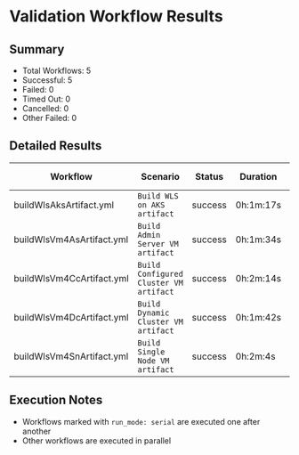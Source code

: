 # Validation Workflow Results

## Summary
- Total Workflows: 5
- Successful: 5
- Failed: 0
- Timed Out: 0
- Cancelled: 0
- Other Failed: 0

## Detailed Results

| Workflow | Scenario | Status | Duration | Run URL |
|----------|----------|---------|-----------|----------|
| buildWlsAksArtifact.yml | `Build WLS on AKS artifact` | success | 0h:1m:17s | [View Run](https://github.com/oracle/weblogic-azure/actions/runs/17482006981) |
| buildWlsVm4AsArtifact.yml | `Build Admin Server VM artifact` | success | 0h:1m:34s | [View Run](https://github.com/oracle/weblogic-azure/actions/runs/17482008537) |
| buildWlsVm4CcArtifact.yml | `Build Configured Cluster VM artifact` | success | 0h:2m:14s | [View Run](https://github.com/oracle/weblogic-azure/actions/runs/17482010164) |
| buildWlsVm4DcArtifact.yml | `Build Dynamic Cluster VM artifact` | success | 0h:1m:42s | [View Run](https://github.com/oracle/weblogic-azure/actions/runs/17482011804) |
| buildWlsVm4SnArtifact.yml | `Build Single Node VM artifact` | success | 0h:2m:4s | [View Run](https://github.com/oracle/weblogic-azure/actions/runs/17482013702) |


## Execution Notes
- Workflows marked with `run_mode: serial` are executed one after another
- Other workflows are executed in parallel

